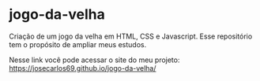 # jogo-da-velha
Criação de um jogo da velha em HTML, CSS e Javascript. Esse repositório tem o propósito de ampliar meus estudos.

Nesse link você pode acessar o site do meu projeto: https://josecarlos69.github.io/jogo-da-velha/
